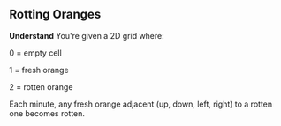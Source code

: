 ## Rotting Oranges
**Understand**
You're given a 2D grid where:

0 = empty cell

1 = fresh orange

2 = rotten orange

Each minute, any fresh orange adjacent (up, down, left, right) to a rotten one becomes rotten.